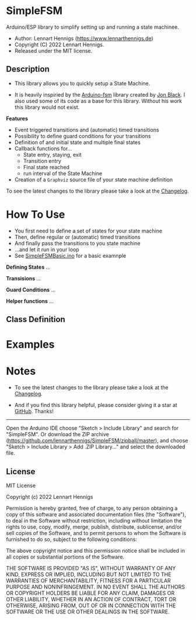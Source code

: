 SimpleFSM
=========

Arduino/ESP library to simplify setting up and running a state machinee.

* Author: Lennart Hennigs (<https://www.lennarthennigs.de>)
* Copyright (C) 2022 Lennart Hennigs.
* Released under the MIT license.

Description
-----------

* This library allows you to quickly setup a State Machine.

* It is heavily inspiried by the [Arduino-fsm](https://github.com/jonblack/arduino-fsm) library created by [Jon Black](https://github.com/jonblack). I also used some of its code as a base for this library. Without his work this library would not exist.

__Features__

* Event triggered transitions and (automatic) timed transitions
* Possibility to define guard conditions for your transitions
* Definition of and initial state and multiple final states
* Callback functions for...
  * State entry, staying, exit
  * Transition entry
  * Final state reached
  * run interval of the State Machine
* Creation of a `Graphviz` source file of your state machine definition
  
To see the latest changes to the library please take a look at the [Changelog](https://github.com/LennartHennigs/SimpleFSM/blob/master/CHANGELOG.md).

How To Use
==========

* You first need to define a set of states for your state machine
* Then, define regular or (automatic) timed transitions
* And finally pass the transitions to you state machine
* ...and let it run in your loop
* See [SimpleFSMBasic.ino]() for a basic examnple

__Defining States__
...

__Transisions__
...

__Guard Conditions__
...

__Helper functions__
...

Class Definition
----------------

Examples
========

Notes
=====

- To see the latest changes to the library please take a look at the [Changelog](https://github.com/LennartHennigs/SimpleFSM/blob/master/CHANGELOG.md).

* And if you find this library helpful, please consider giving it a star at [GitHub](https://github.com/LennartHennigs/SimpleFSM). Thanks!

------------
Open the Arduino IDE choose "Sketch > Include Library" and search for "SimpleFSM".
Or download the ZIP archive (<https://github.com/lennarthennigs/SimpleFSM/zipball/master>), and choose "Sketch > Include Library > Add .ZIP Library..." and select the downloaded file.

License
-------

MIT License

Copyright (c) 2022 Lennart Hennigs

Permission is hereby granted, free of charge, to any person obtaining a copy
of this software and associated documentation files (the "Software"), to deal
in the Software without restriction, including without limitation the rights
to use, copy, modify, merge, publish, distribute, sublicense, and/or sell
copies of the Software, and to permit persons to whom the Software is
furnished to do so, subject to the following conditions:

The above copyright notice and this permission notice shall be included in all
copies or substantial portions of the Software.

THE SOFTWARE IS PROVIDED "AS IS", WITHOUT WARRANTY OF ANY KIND, EXPRESS OR
IMPLIED, INCLUDING BUT NOT LIMITED TO THE WARRANTIES OF MERCHANTABILITY,
FITNESS FOR A PARTICULAR PURPOSE AND NONINFRINGEMENT. IN NO EVENT SHALL THE
AUTHORS OR COPYRIGHT HOLDERS BE LIABLE FOR ANY CLAIM, DAMAGES OR OTHER
LIABILITY, WHETHER IN AN ACTION OF CONTRACT, TORT OR OTHERWISE, ARISING FROM,
OUT OF OR IN CONNECTION WITH THE SOFTWARE OR THE USE OR OTHER DEALINGS IN THE
SOFTWARE.
